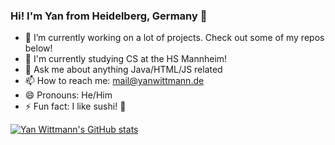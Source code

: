 ### Hi! I'm Yan from Heidelberg, Germany 👋


- 🔭 I’m currently working on a lot of projects. Check out some of my repos below!
- 🌱 I'm currently studying CS at the HS Mannheim!
- 💬 Ask me about anything Java/HTML/JS related
- 📫 How to reach me: mail@yanwittmann.de
- 😄 Pronouns: He/Him
- ⚡ Fun fact: I like sushi! 🍣

[![Yan Wittmann's GitHub stats](https://github-readme-stats.vercel.app/api?username=YanWittmann&theme=tokyonight)](http://yanwittmann.de)

